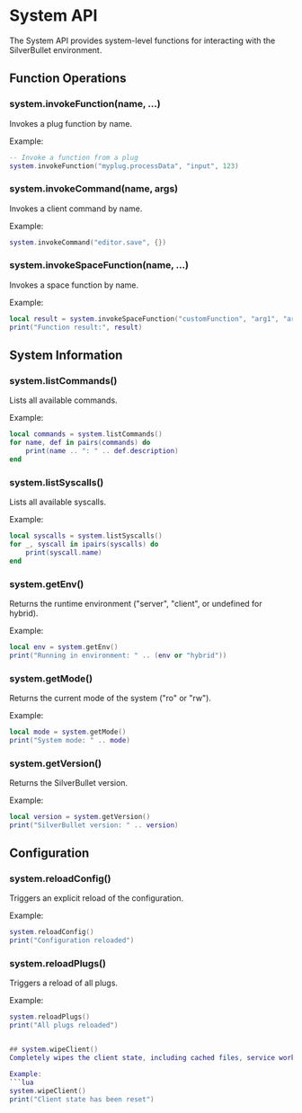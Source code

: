 # System API

The System API provides system-level functions for interacting with the SilverBullet environment.

## Function Operations

### system.invokeFunction(name, ...)
Invokes a plug function by name.

Example:
```lua
-- Invoke a function from a plug
system.invokeFunction("myplug.processData", "input", 123)
```

### system.invokeCommand(name, args)
Invokes a client command by name.

Example:
```lua
system.invokeCommand("editor.save", {})
```

### system.invokeSpaceFunction(name, ...)
Invokes a space function by name.

Example:
```lua
local result = system.invokeSpaceFunction("customFunction", "arg1", "arg2")
print("Function result:", result)
```

## System Information

### system.listCommands()
Lists all available commands.

Example:
```lua
local commands = system.listCommands()
for name, def in pairs(commands) do
    print(name .. ": " .. def.description)
end
```

### system.listSyscalls()
Lists all available syscalls.

Example:
```lua
local syscalls = system.listSyscalls()
for _, syscall in ipairs(syscalls) do
    print(syscall.name)
end
```

### system.getEnv()
Returns the runtime environment ("server", "client", or undefined for hybrid).

Example:
```lua
local env = system.getEnv()
print("Running in environment: " .. (env or "hybrid"))
```

### system.getMode()
Returns the current mode of the system ("ro" or "rw").

Example:
```lua
local mode = system.getMode()
print("System mode: " .. mode)
```

### system.getVersion()
Returns the SilverBullet version.

Example:
```lua
local version = system.getVersion()
print("SilverBullet version: " .. version)
```

## Configuration

### system.reloadConfig()
Triggers an explicit reload of the configuration.

Example:
```lua
system.reloadConfig()
print("Configuration reloaded")
```

### system.reloadPlugs()
Triggers a reload of all plugs.

Example:
```lua
system.reloadPlugs()
print("All plugs reloaded")


## system.wipeClient()
Completely wipes the client state, including cached files, service worker and databases.

Example:
```lua
system.wipeClient()
print("Client state has been reset")
```
